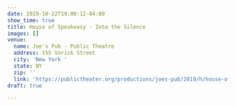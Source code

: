 ```yaml
---
date: 2019-10-22T19:00:12-04:00
show_time: true
title: House of Speakeasy - Into the Silence
images: []
venue:
  name: Joe's Pub - Public Theatre
  address: 155 Varick Street
  city: 'New York '
  state: NY
  zip: ''
  link: 'https://publictheater.org/productions/joes-pub/2019/h/house-of-speakeasy-seriously-entertaining/ '
draft: true

---
```

